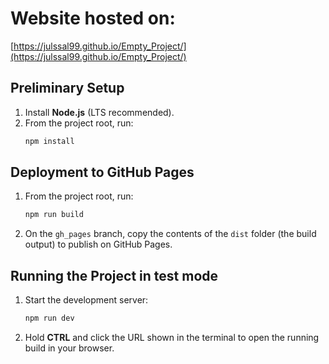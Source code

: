 # Website hosted on:
[https://julssal99.github.io/Empty_Project/](https://julssal99.github.io/Empty_Project/)

## Preliminary Setup
1. Install **Node.js** (LTS recommended).
2. From the project root, run:
   ```bash
   npm install
   ```

## Deployment to GitHub Pages
1. From the project root, run:
   ```bash
   npm run build
   ```
2. On the `gh_pages` branch, copy the contents of the `dist` folder (the build output) to publish on GitHub Pages.

## Running the Project in test mode
1. Start the development server:
   ```bash
   npm run dev
   ```
2. Hold **CTRL** and click the URL shown in the terminal to open the running build in your browser.
